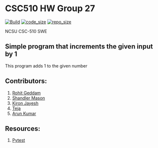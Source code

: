 # CSC510 HW Group 27
[![Build](https://github.com/rohitgeddam/CSC510_HW1/actions/workflows/python-app.yml/badge.svg)](https://github.com/rohitgeddam/CSC510_HW1/actions/workflows/python-app.yml)
[![code_size](https://img.shields.io/github/languages/code-size/rohitgeddam/CSC510_HW)](https://github.com/rohitgeddam/CSC510_HW) 
[![repo_size](https://img.shields.io/github/repo-size/rohitgeddam/CSC510_HW1)](https://github.com/rohitgeddam/CSC510_HW)</br>

NCSU CSC-510 SWE

## Simple program that increments the given input by 1
This program adds 1 to the given number

## Contributors:
1. <a href="https://github.com/rohitgeddam" target="_blank">Rohit Geddam</a>
2. <a href="https://github.com/shandlermason" target="_blank">Shandler Mason</a>
3. <a href="https://github.com/kironjayesh" target="_blank">Kiron Jayesh</a>
4. <a href="https://github.com/Darkviper7" target="_blank">Teja</a>
5. <a href="https://github.com/Arun152k" target="_blank">Arun Kumar</a>

## Resources:
1. <a href="https://docs.pytest.org/en/7.1.x/" target="_blank">Pytest</a>
